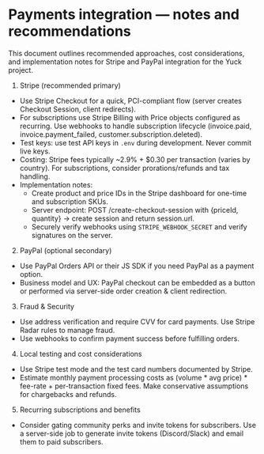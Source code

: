 # Payments integration — notes and recommendations

This document outlines recommended approaches, cost considerations, and implementation notes for Stripe and PayPal integration for the Yuck project.

1) Stripe (recommended primary)
- Use Stripe Checkout for a quick, PCI-compliant flow (server creates Checkout Session, client redirects).
- For subscriptions use Stripe Billing with Price objects configured as recurring. Use webhooks to handle subscription lifecycle (invoice.paid, invoice.payment_failed, customer.subscription.deleted).
- Test keys: use test API keys in `.env` during development. Never commit live keys.
- Costing: Stripe fees typically ~2.9% + $0.30 per transaction (varies by country). For subscriptions, consider prorations/refunds and tax handling.
- Implementation notes:
  - Create product and price IDs in the Stripe dashboard for one-time and subscription SKUs.
  - Server endpoint: POST /create-checkout-session with {priceId, quantity} → create session and return session.url.
  - Securely verify webhooks using `STRIPE_WEBHOOK_SECRET` and verify signatures on the server.

2) PayPal (optional secondary)
- Use PayPal Orders API or their JS SDK if you need PayPal as a payment option.
- Business model and UX: PayPal checkout can be embedded as a button or performed via server-side order creation & client redirection.

3) Fraud & Security
- Use address verification and require CVV for card payments. Use Stripe Radar rules to manage fraud.
- Use webhooks to confirm payment success before fulfilling orders.

4) Local testing and cost considerations
- Use Stripe test mode and the test card numbers documented by Stripe.
- Estimate monthly payment processing costs as (volume * avg price) * fee-rate + per-transaction fixed fees. Make conservative assumptions for chargebacks and refunds.

5) Recurring subscriptions and benefits
- Consider gating community perks and invite tokens for subscribers. Use a server-side job to generate invite tokens (Discord/Slack) and email them to paid subscribers.
